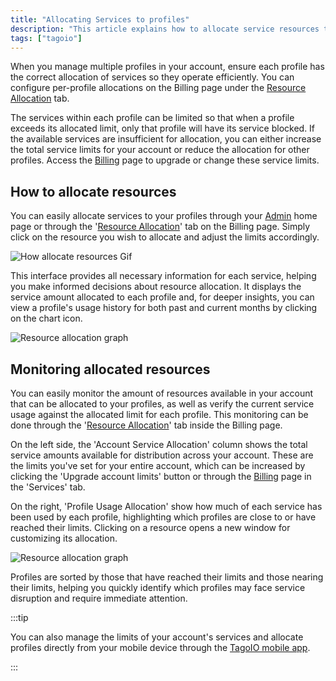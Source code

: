 ```yaml
---
title: "Allocating Services to profiles"
description: "This article explains how to allocate service resources to individual profiles in your TagoIO account using the Billing page and the Resource Allocation tab, and how to monitor those allocations and usage."
tags: ["tagoio"]
---
```

When you manage multiple profiles in your account, ensure each profile has the correct allocation of services so they operate efficiently. You can configure per-profile allocations on the Billing page under the [Resource Allocation](https://admin.tago.io/account/billing/allocation) tab.

The services within each profile can be limited so that when a profile exceeds its allocated limit, only that profile will have its service blocked. If the available services are insufficient for allocation, you can either increase the total service limits for your account or reduce the allocation for other profiles. Access the [Billing](https://admin.tago.io/account/billing) page to upgrade or change these service limits.


## How to allocate resources

You can easily allocate services to your profiles through your [Admin](https://admin.tago.io/) home page or through the '[Resource Allocation](https://admin.tago.io/account/billing/allocation)' tab on the Billing page. Simply click on the resource you wish to allocate and adjust the limits accordingly.

![How allocate resources Gif](/docs_imagem/tagoio/resource_allocation_gif.gif.png)

This interface provides all necessary information for each service, helping you make informed decisions about resource allocation. It displays the service amount allocated to each profile and, for deeper insights, you can view a profile's usage history for both past and current months by clicking on the chart icon.

![Resource allocation graph](/docs_imagem/tagoiographic_resource_allocation.png)


## Monitoring allocated resources
You can easily monitor the amount of resources available in your account that can be allocated to your profiles, as well as verify the current service usage against the allocated limit for each profile. This monitoring can be done through the '[Resource Allocation](https://admin.tago.io/account/billing/allocation)' tab inside the Billing page.

On the left side, the 'Account Service Allocation' column shows the total service amounts available for distribution across your account. These are the limits you've set for your entire account, which can be increased by clicking the 'Upgrade account limits' button or through the [Billing](https://admin.tago.io/account/billing) page in the 'Services' tab.

On the right, 'Profile Usage Allocation' show how much of each service has been used by each profile, highlighting which profiles are close to or have reached their limits. Clicking on a resource opens a new window for customizing its allocation.

![Resource allocation graph](/docs_imagem/resource_allocation_profile.png)

Profiles are sorted by those that have reached their limits and those nearing their limits, helping you quickly identify which profiles may face service disruption and require immediate attention.

:::tip

You can also manage the limits of your account's services and allocate profiles directly from your mobile device through the [TagoIO mobile app](/docs/tagoio/my-account/managing-your-account-with-the-tagoio-mobile-app).

:::